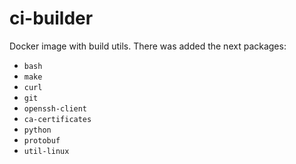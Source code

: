 # ci-builder

Docker image with build utils. There was added the next packages:
- `bash`
- `make`
- `curl`
- `git`
- `openssh-client`
- `ca-certificates`
- `python`
- `protobuf`
- `util-linux`
